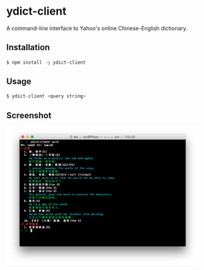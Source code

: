 # ydict-client

A command-line interface to Yahoo's online Chinese-English dictionary.

## Installation

```bash
$ npm install -g ydict-client
```

## Usage

```bash
$ ydict-client <query string>
```

## Screenshot

![ydict-client](screenshot.png)
